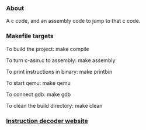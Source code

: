 ### About
A c code, and an assembly code to jump to that c code.

### Makefile targets

To build the project: make compile 

To turn c-asm.c to assembly: make assembly

To print instructions in binary: make printbin

To start qemu: make qemu

To connect gdb: make gdb 

To clean the build directory: make clean


### [Instruction decoder website](https://luplab.gitlab.io/rvcodecjs/)